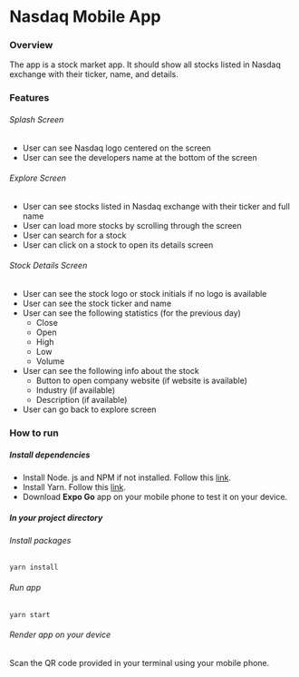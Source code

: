 # Nasdaq Mobile App

### Overview
The app is a stock market app. It should show all stocks listed in Nasdaq exchange with their ticker, name, and details.

### Features
###### Splash Screen
- User can see Nasdaq logo centered on the screen
- User can see the developers name at the bottom of the screen

###### Explore Screen
- User can see stocks listed in Nasdaq exchange with their ticker and full name
- User can load more stocks by scrolling through the screen
- User can search for a stock
- User can click on a stock to open its details screen

###### Stock Details Screen
- User can see the stock logo or stock initials if no logo is available
- User can see the stock ticker and name
- User can see the following statistics (for the previous day)
    - Close
    - Open
    - High
    - Low
    - Volume
- User can see the following info about the stock
    - Button to open company website (if website is available)
    - Industry (if available)
    - Description (if available)
- User can go back to explore screen

### How to run
##### Install dependencies
- Install Node. js and NPM if not installed. Follow this [link](https://docs.npmjs.com/downloading-and-installing-node-js-and-npm "link").
- Install Yarn. Follow this [link](https://classic.yarnpkg.com/lang/en/docs/install/#windows-stable "link").
- Download **Expo Go** app on your mobile phone to test it on your device.

##### In your project directory
###### Install packages
`yarn install`

###### Run app
`yarn start`

###### Render app on your device
Scan the QR code provided in your terminal using your mobile phone.


